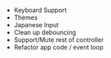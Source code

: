 - Keyboard Support
- Themes
- Japanese Input
- Clean up debouncing
- Support/Mute rest of controller
- Refactor app code / event loop
